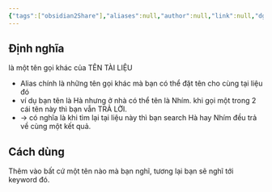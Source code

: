 ```yaml
---
{"tags":["obsidian2Share"],"aliases":null,"author":null,"link":null,"dg-publish":true,"permalink":"/hoi-dap/alias-la-gi/","dgPassFrontmatter":true,"noteIcon":"2","created":"2024-02-29T09:58:41.487+07:00","updated":"2023-12-29T17:40:00.000+07:00"}
---
```


## Định nghĩa
là một tên gọi khác của TÊN TÀI LIỆU

- Alias chính là những tên gọi khác mà bạn có thể đặt tên cho cùng tại liệu đó
- ví dụ bạn tên là Hà nhưng ở nhà có thể tên là Nhím. khi gọi một trong 2 cái tên này thì bạn vẫn TRẢ LỜI.
- -> có nghĩa là khi tìm lại tại liệu này thì bạn search Hà hay Nhím đều trả về cùng một kết quả.
## Cách dùng

Thêm vào bất cứ một tên nào mà bạn nghĩ, tương lại bạn sẽ nghĩ tới keyword đó.

